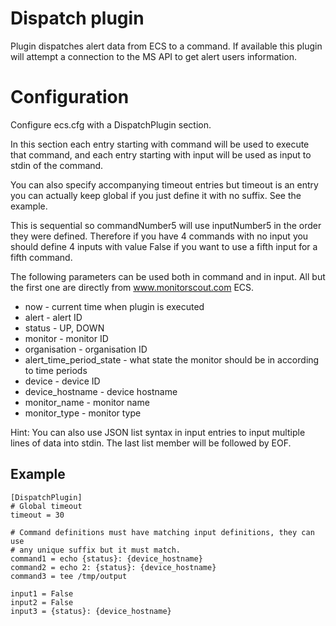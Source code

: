 # Dispatch plugin

Plugin dispatches alert data from ECS to a command. If available this plugin will attempt a connection to the MS API to get alert users information.

# Configuration

Configure ecs.cfg with a DispatchPlugin section. 

In this section each entry starting with command will be used to execute that command, and each entry starting with input will be used as input to stdin of the command. 

You can also specify accompanying timeout entries but timeout is an entry you can actually keep global if you just define it with no suffix. See the example. 

This is sequential so commandNumber5 will use inputNumber5 in the order they were defined. Therefore if you have 4 commands with no input you should define 4 inputs with value False if you want to use a fifth input for a fifth command. 

The following parameters can be used both in command and in input. All but the first one are directly from www.monitorscout.com ECS.

  * now - current time when plugin is executed
  * alert - alert ID
  * status - UP, DOWN
  * monitor - monitor ID
  * organisation - organisation ID
  * alert\_time\_period\_state - what state the monitor should be in according to time periods
  * device - device ID
  * device\_hostname - device hostname
  * monitor\_name - monitor name
  * monitor\_type - monitor type

Hint: You can also use JSON list syntax in input entries to input multiple lines of data into stdin. The last list member will be followed by EOF. 

## Example

    [DispatchPlugin]
    # Global timeout
    timeout = 30

    # Command definitions must have matching input definitions, they can use 
    # any unique suffix but it must match.
    command1 = echo {status}: {device_hostname}
    command2 = echo 2: {status}: {device_hostname}
    command3 = tee /tmp/output

    input1 = False
    input2 = False
    input3 = {status}: {device_hostname}
